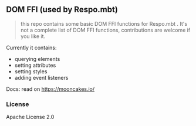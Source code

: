 ## DOM FFI (used by Respo.mbt)

> this repo contains some basic DOM FFI functions for Respo.mbt . It's not a complete list of DOM FFI functions, contributions are welcome if you like it.

Currently it contains:

- querying elements
- setting attributes
- setting styles
- adding event listeners

Docs: read on https://mooncakes.io/

### License

Apache License 2.0
